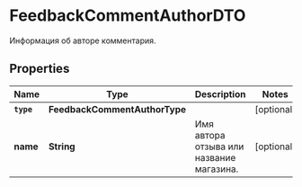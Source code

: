 

# FeedbackCommentAuthorDTO

Информация об авторе комментария.

## Properties

Name | Type | Description | Notes
------------ | ------------- | ------------- | -------------
**`type`** | **FeedbackCommentAuthorType** |  |  [optional]
**name** | **String** | Имя автора отзыва или название магазина. |  [optional]



